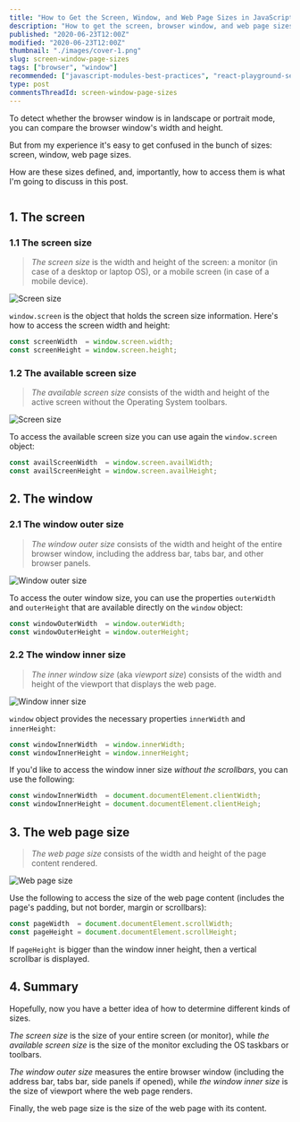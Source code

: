 ```yaml
---
title: "How to Get the Screen, Window, and Web Page Sizes in JavaScript"
description: "How to get the screen, browser window, and web page sizes (width and height) in JavaScript."
published: "2020-06-23T12:00Z"
modified: "2020-06-23T12:00Z"
thumbnail: "./images/cover-1.png"
slug: screen-window-page-sizes
tags: ["browser", "window"]
recommended: ["javascript-modules-best-practices", "react-playground-setup"]
type: post
commentsThreadId: screen-window-page-sizes
---
```


To detect whether the browser window is in landscape or portrait mode, you can compare the browser window's width and height.  

But from my experience it's easy to get confused in the bunch of sizes: screen, window, web page sizes. 

How are these sizes defined, and, importantly, how to access them is what I'm going to discuss in this post. 

```toc
```

## 1. The screen

### 1.1 The screen size

> *The screen size* is the width and height of the screen: a monitor (in case of a desktop or laptop OS), or a mobile screen (in case of a mobile device).  

![Screen size](./images/screen-size-2.png)

`window.screen` is the object that holds the screen size information. Here's how to access the screen width and height:

```javascript
const screenWidth  = window.screen.width;
const screenHeight = window.screen.height;
```

### 1.2 The available screen size

> *The available screen size* consists of the width and height of the active screen without the Operating System toolbars.  

![Screen size](./images/avail-screen-size-3.png) 

To access the available screen size you can use again the `window.screen` object:

```javascript
const availScreenWidth  = window.screen.availWidth;
const availScreenHeight = window.screen.availHeight;
```

## 2. The window

### 2.1 The window outer size

> *The window outer size* consists of the width and height of the entire browser window, including the address bar, tabs bar, and other browser panels.  

![Window outer size](./images/window-outer-size-2.png)

To access the outer window size, you can use the properties `outerWidth` and `outerHeight` that are available directly on the `window` object:  

```javascript
const windowOuterWidth  = window.outerWidth;
const windowOuterHeight = window.outerHeight;
```

### 2.2 The window inner size

> *The inner window size* (aka *viewport size*) consists of the width and height of the viewport that displays the web page.  

![Window inner size](./images/window-inner-size-2.png)

`window` object provides the necessary properties `innerWidth` and `innerHeight`:

```javascript
const windowInnerWidth  = window.innerWidth;
const windowInnerHeight = window.innerHeight;
```

If you'd like to access the window inner size *without the scrollbars*, you can use the following:

```javascript
const windowInnerWidth  = document.documentElement.clientWidth;
const windowInnerHeight = document.documentElement.clientHeigh;
```

## 3. The web page size

> *The web page size* consists of the width and height of the page content rendered.  

![Web page size](./images/web-page-size.png)

Use the following to access the size of the web page content (includes the page's padding, but not border, margin or scrollbars):

```javascript
const pageWidth  = document.documentElement.scrollWidth;
const pageHeight = document.documentElement.scrollHeight;
```

If `pageHeight` is bigger than the window inner height, then a vertical scrollbar is displayed.  

## 4. Summary

Hopefully, now you have a better idea of how to determine different kinds of sizes.  

*The screen size* is the size of your entire screen (or monitor), while *the available screen size* is the size of the monitor excluding the OS taskbars or toolbars.  

*The window outer size* measures the entire browser window (including the address bar, tabs bar, side panels if opened), while *the window inner size* is the size of viewport where the web page renders.  

Finally, the web page size is the size of the web page with its content.  
